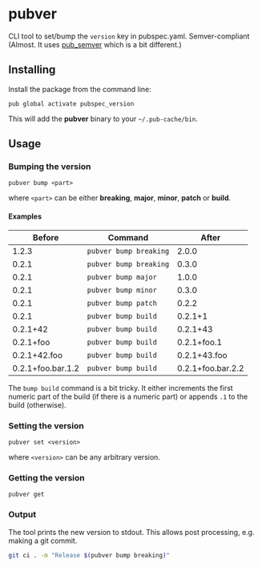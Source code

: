 # pubver
CLI tool to set/bump the `version` key in pubspec.yaml. Semver-compliant (Almost. 
It uses [pub_semver](https://pub.dartlang.org/packages/pub_semver) which is a bit different.)

## Installing
Install the package from the command line:
```
pub global activate pubspec_version
```

This will add the **pubver** binary to your `~/.pub-cache/bin`.
## Usage
### Bumping the version
```
pubver bump <part>
``` 
where `<part>` can be either **breaking**, **major**, **minor**, **patch** or **build**.

#### Examples
Before | Command | After
--- | --- | ---
1.2.3 | `pubver bump breaking`  | 2.0.0
0.2.1 | `pubver bump breaking`  | 0.3.0
0.2.1 | `pubver bump major`     | 1.0.0
0.2.1 | `pubver bump minor`     | 0.3.0
0.2.1 | `pubver bump patch`     | 0.2.2
0.2.1 | `pubver bump build`     | 0.2.1+1
0.2.1+42 | `pubver bump build`     | 0.2.1+43
0.2.1+foo | `pubver bump build`     | 0.2.1+foo.1
0.2.1+42.foo | `pubver bump build`     | 0.2.1+43.foo
0.2.1+foo.bar.1.2 | `pubver bump build`     | 0.2.1+foo.bar.2.2

The `bump build` command is a bit tricky. It either increments the first numeric part of the build (if there is a 
numeric part) or appends `.1` to the build (otherwise).

### Setting the version
```
pubver set <version>
```
where `<version>` can be any arbitrary version.

### Getting the version
```
pubver get
```

### Output
The tool prints the new version to stdout. This allows post processing, e.g. making a git commit.
```bash
git ci . -m "Release $(pubver bump breaking)"
```
